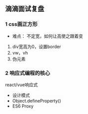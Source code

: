 ## 滴滴面试复盘

### 1 css画正方形
 - 难点： 不定宽，如何让高使之跟着变
 1. div宽高为0，设置border
 2. vw，vh
 3. 伪元素

### 2 响应式编程的核心
 react/vue响应式
 
 - 设计模式
 - Object.defineProperty()
 - ES6 Proxy
 